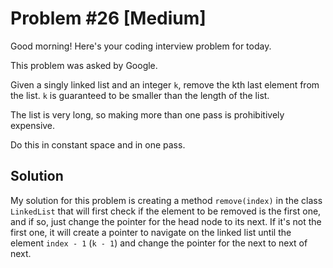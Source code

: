 # Problem #26 [Medium]  

Good morning! Here's your coding interview problem for today.  

This problem was asked by Google.  

Given a singly linked list and an integer `k`, remove the kth last element from the list. `k` is guaranteed to be smaller than the length of the list.  

The list is very long, so making more than one pass is prohibitively expensive.  

Do this in constant space and in one pass.  

## Solution  

My solution for this problem is creating a method `remove(index)` in the class `LinkedList` that will first check if the element to be removed is the first one, and if so, just change the pointer for the head node to its next. If it's not the first one, it will create a pointer to navigate on the linked list until the element `index - 1` (`k - 1`) and change the pointer for the next to next of next.  
